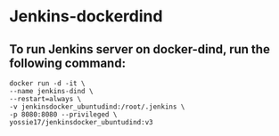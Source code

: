 # Jenkins-dockerdind

## To run Jenkins server on docker-dind, run the following command:

```
docker run -d -it \
--name jenkins-dind \
--restart=always \
-v jenkinsdocker_ubuntudind:/root/.jenkins \
-p 8080:8080 --privileged \
yossie17/jenkinsdocker_ubuntudind:v3
```
